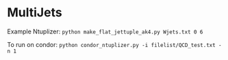 # MultiJets

Example Ntuplizer:
`python make_flat_jettuple_ak4.py Wjets.txt 0 6`

To run on condor:
`python condor_ntuplizer.py -i filelist/QCD_test.txt -n 1`
